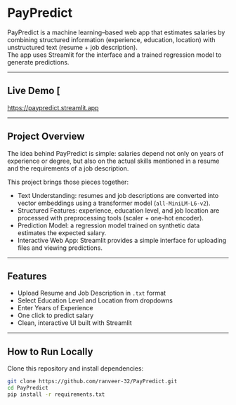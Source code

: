 # PayPredict  

PayPredict is a machine learning–based web app that estimates salaries by combining structured information (experience, education, location) with unstructured text (resume + job description).  
The app uses Streamlit for the interface and a trained regression model to generate predictions.  

---

## Live Demo  [
https://paypredict.streamlit.app

---

## Project Overview  

The idea behind PayPredict is simple: salaries depend not only on years of experience or degree, but also on the actual skills mentioned in a resume and the requirements of a job description.  

This project brings those pieces together:  

- Text Understanding: resumes and job descriptions are converted into vector embeddings using a transformer model (`all-MiniLM-L6-v2`).  
- Structured Features: experience, education level, and job location are processed with preprocessing tools (scaler + one-hot encoder).  
- Prediction Model: a regression model trained on synthetic data estimates the expected salary.  
- Interactive Web App: Streamlit provides a simple interface for uploading files and viewing predictions.  

---

## Features  

- Upload Resume and Job Description in `.txt` format  
- Select Education Level and Location from dropdowns  
- Enter Years of Experience  
- One click to predict salary  
- Clean, interactive UI built with Streamlit  

---

## How to Run Locally  

Clone this repository and install dependencies:  

```bash
git clone https://github.com/ranveer-32/PayPredict.git
cd PayPredict
pip install -r requirements.txt
